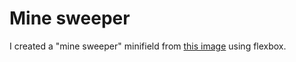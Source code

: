 # Mine sweeper

I created a "mine sweeper" minifield from [this image](https://github.com/becodeorg/LIE-Jepsen-4.27/blob/master/01-the-field/04-html-css/02-css/01-flexbox/assets/minefield.png) using flexbox.


